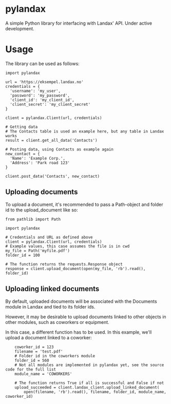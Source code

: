 # pylandax

A simple Python library for interfacing with Landax' API. Under active development.

# Usage

The library can be used as follows:

```
import pylandax

url = 'https://eksempel.landax.no'
credentials = {
  'username': 'my_user',
  'password': 'my_password',
  'client_id': 'my_client_id',
  'client_secret': 'my_client_secret'
}

client = pylandax.Client(url, credentials)

# Getting data
# The Contacts table is used an example here, but any table in Landax works
result = client.get_all_data('Contacts')

# Posting data, using Contacts as example again
new_contact = {
  'Name': 'Example Corp.',
  'Address': 'Park road 123'
}

client.post_data('Contacts', new_contact)
```

## Uploading documents

To upload a document, it's recommended to pass a Path-object and folder id to the upload_document like so:

```
from pathlib import Path

import pylandax

# Credentials and URL as defined above
client = pylandax.Client(url, credentials)
# Example values, this case assumes the file is in cwd
my_file = Path('myfile.pdf')
folder_id = 100

# The function returns the requests.Response object
response = client.upload_document(open(my_file, 'rb').read(), folder_id)
```

## Uploading linked documents

By default, uploaded documents will be associated with the Documents module in Landax and tied to its folder ids.

However, it may be desirable to upload documents linked to other objects in other modules, such as coworkers or equipment.

In this case, a different function has to be used. In this example, we'll upload a document linked to a coworker:
```
    coworker_id = 123
    filename = 'test.pdf'
    # Folder id in the coworkers module
    folder_id = 560
    # Not all modules are implemented in pylandax yet, see the source code for the full list
    module_name = 'COWORKERS'

    # The function returns True if all is successful and False if not
    upload_succeeded = client.landax_client.upload_linked_document(
        open(filename, 'rb').read(), filename, folder_id, module_name, coworker_id)
```
